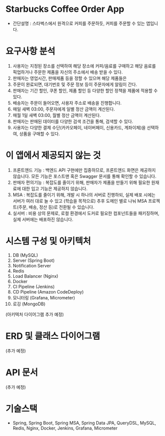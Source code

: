 # Starbucks Coffee Order App 

- 간단설명 : 스타벅스에서 원격으로 커피를 주문하듯, 커피를 주문할 수 있는 앱입니다. 

# 요구사항 분석

1. 사용자는 지정된 장소를 선택하여 해당 장소에 커피/음료를 구매하고 해당 음료를 픽업하거나 주문한 제품을 자신의 주소에서 배송 받을 수 있다.
2. 판매자는 영업시간, 판매제품 등을 정할 수 있으며 해당 제품들은 
3. 주문이 완료되면, 대기번호 및 주문 정보 등이 주문자에게 알림이 간다.  
4. 판매자는 기간 할인, 쿠폰 할인, 제품 할인 등 다양한 할인 정책을 제품에 적용할 수 있다. 
5. 배송자는 주문이 들어오면, 사용자 주소로 배송을 진행합니다.  
6. 매일 새벽 03:00, 주문자에게 일별 정산 금액이 계산된다. 
7. 매월 1일 새벽 03:00, 월별 정산 금액이 계산된다. 
8. 판매자는 판매된 데이터를 다양한 검색 조건을 통해, 검색할 수 있다. 
9. 사용자는 다양한 결제 수단(카카오페이, 네이버페이, 신용카드, 계좌이체)을 선택하여, 상품을 구매할 수 있다. 

# 이 앱에서 제공되지 않는 것

1. 프론트엔드 기능 : 백엔드 API 구현에만 집중하므로, 프론트엔드 화면은 제공하지 않습니다. 모든 기능은 포스트맨 혹은 Swagger 문서를 통해 확인할 수 있습니다. 
2. 판매자 편의기능 : 복잡도를 줄이기 위해, 판매자가 제품을 만들기 위해 필요한 원재료에 대한 입고 기능은 제공하지 않습니다. 
3. MSA : 복잡도를 줄이기 위해, 개발 시 하나의 서버로 진행하되, 실제 배포 시에는 서버가 여러 대로 늘 수 있고 (학습을 목적으로) 추후 도메인 별로 나눠 MSA 프로젝트(주문, 배송, 정산 등)로 전환될 수 있습니다.  
4. 실서버 : 비용 상의 문제로, 로컬 환경에서 도커로 필요한 컴포넌트들을 패키징하며, 실제 서버에는 배포하진 않습니다. 

# 시스템 구성 및 아키텍처

1. DB (MySQL) 
2. Server (Spring Boot) 
3. Notification Server 
4. Redis 
5. Load Balancer (Nginx)
6. Docker 
7. CI Pipeline (Jenkins) 
8. CD Pipeline (Amazon CodeDeploy) 
9. 모니터링 (Grafana, Micrometer)
10. 로깅 (MongoDB)

(아키텍처 다이어그램 추가 예정) 

# ERD 및 클래스 다이어그램

(추가 예정)

# API 문서

(추가 예정)

# 기술스택

- Spring, Spring Boot, Spring MSA, Spring Data JPA, QueryDSL, MySQL, Redis, Nginx, Docker, Jenkins, Grafana, Micrometer
